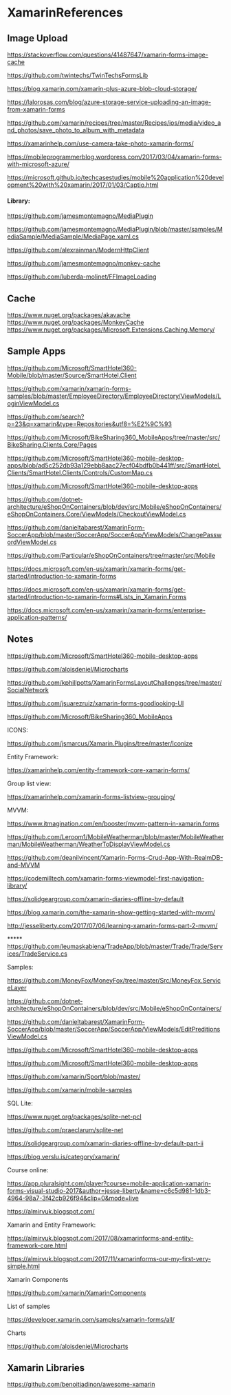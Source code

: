 # XamarinReferences
<h2>Image Upload</h2>

https://stackoverflow.com/questions/41487647/xamarin-forms-image-cache 

https://github.com/twintechs/TwinTechsFormsLib 

https://blog.xamarin.com/xamarin-plus-azure-blob-cloud-storage/ 

https://lalorosas.com/blog/azure-storage-service-uploading-an-image-from-xamarin-forms 

https://github.com/xamarin/recipes/tree/master/Recipes/ios/media/video_and_photos/save_photo_to_album_with_metadata 

https://xamarinhelp.com/use-camera-take-photo-xamarin-forms/ 

https://mobileprogrammerblog.wordpress.com/2017/03/04/xamarin-forms-with-microsoft-azure/ 

https://microsoft.github.io/techcasestudies/mobile%20application%20development%20with%20xamarin/2017/01/03/Captio.html 


<h4>Library:</h4> 

https://github.com/jamesmontemagno/MediaPlugin 

https://github.com/jamesmontemagno/MediaPlugin/blob/master/samples/MediaSample/MediaSample/MediaPage.xaml.cs 


https://github.com/alexrainman/ModernHttpClient 


https://github.com/jamesmontemagno/monkey-cache 


https://github.com/luberda-molinet/FFImageLoading 

<h2>Cache</h2>

https://www.nuget.org/packages/akavache 
https://www.nuget.org/packages/MonkeyCache 
https://www.nuget.org/packages/Microsoft.Extensions.Caching.Memory/

 <h2>Sample Apps</h2>
 
 https://github.com/Microsoft/SmartHotel360-Mobile/blob/master/Source/SmartHotel.Client
 
 https://github.com/xamarin/xamarin-forms-samples/blob/master/EmployeeDirectory/EmployeeDirectory/ViewModels/LoginViewModel.cs 

https://github.com/search?p=23&q=xamarin&type=Repositories&utf8=%E2%9C%93 

https://github.com/Microsoft/BikeSharing360_MobileApps/tree/master/src/BikeSharing.Clients.Core/Pages 

https://github.com/Microsoft/SmartHotel360-mobile-desktop-apps/blob/ad5c252db93a129ebb8aac27ecf04bdfb0b441ff/src/SmartHotel.Clients/SmartHotel.Clients/Controls/CustomMap.cs 

https://github.com/Microsoft/SmartHotel360-mobile-desktop-apps 

https://github.com/dotnet-architecture/eShopOnContainers/blob/dev/src/Mobile/eShopOnContainers/eShopOnContainers.Core/ViewModels/CheckoutViewModel.cs 

https://github.com/danieltabarest/XamarinForm-SoccerApp/blob/master/SoccerApp/SoccerApp/ViewModels/ChangePasswordViewModel.cs 

https://github.com/Particular/eShopOnContainers/tree/master/src/Mobile 

https://docs.microsoft.com/en-us/xamarin/xamarin-forms/get-started/introduction-to-xamarin-forms 

https://docs.microsoft.com/en-us/xamarin/xamarin-forms/get-started/introduction-to-xamarin-forms#Lists_in_Xamarin.Forms 

https://docs.microsoft.com/en-us/xamarin/xamarin-forms/enterprise-application-patterns/ 

<h2>Notes</h2>

https://github.com/Microsoft/SmartHotel360-mobile-desktop-apps 

https://github.com/aloisdeniel/Microcharts 

https://github.com/kphillpotts/XamarinFormsLayoutChallenges/tree/master/SocialNetwork 

https://github.com/jsuarezruiz/xamarin-forms-goodlooking-UI 

https://github.com/Microsoft/BikeSharing360_MobileApps 

 ICONS: 

https://github.com/jsmarcus/Xamarin.Plugins/tree/master/Iconize 

 Entity Framework: 

https://xamarinhelp.com/entity-framework-core-xamarin-forms/ 

 Group list view: 

https://xamarinhelp.com/xamarin-forms-listview-grouping/ 

 MVVM: 

https://www.itmagination.com/en/booster/mvvm-pattern-in-xamarin.forms 

https://github.com/Leroom1/MobileWeatherman/blob/master/MobileWeatherman/MobileWeatherman/WeatherToDisplayViewModel.cs 

https://github.com/deanilvincent/Xamarin-Forms-Crud-App-With-RealmDB-and-MVVM 

https://codemilltech.com/xamarin-forms-viewmodel-first-navigation-library/ 

https://solidgeargroup.com/xamarin-diaries-offline-by-default 

https://blog.xamarin.com/the-xamarin-show-getting-started-with-mvvm/ 

http://jesseliberty.com/2017/07/06/learning-xamarin-forms-part-2-mvvm/ 

***** https://github.com/leumaskabiena/TradeApp/blob/master/Trade/Trade/Services/TradeService.cs 

Samples: 

https://github.com/MoneyFox/MoneyFox/tree/master/Src/MoneyFox.ServiceLayer

https://github.com/dotnet-architecture/eShopOnContainers/blob/dev/src/Mobile/eShopOnContainers/ 

https://github.com/danieltabarest/XamarinForm-SoccerApp/blob/master/SoccerApp/SoccerApp/ViewModels/EditPreditionsViewModel.cs 

https://github.com/Microsoft/SmartHotel360-mobile-desktop-apps 

https://github.com/Microsoft/SmartHotel360-mobile-desktop-apps 

https://github.com/xamarin/Sport/blob/master/ 

https://github.com/xamarin/mobile-samples

SQL Lite: 

https://www.nuget.org/packages/sqlite-net-pcl 

https://github.com/praeclarum/sqlite-net 

https://solidgeargroup.com/xamarin-diaries-offline-by-default-part-ii 

https://blog.verslu.is/category/xamarin/ 

 Course online: 

https://app.pluralsight.com/player?course=mobile-application-xamarin-forms-visual-studio-2017&author=jesse-liberty&name=c6c5d981-1db3-4964-98a7-3f42cb926f94&clip=0&mode=live 

https://almirvuk.blogspot.com/ 

 Xamarin and Entity Framework: 

https://almirvuk.blogspot.com/2017/08/xamarinforms-and-entity-framework-core.html 

https://almirvuk.blogspot.com/2017/11/xamarinforms-our-my-first-very-simple.html 

 Xamarin Components 

https://github.com/xamarin/XamarinComponents 

 List of samples 

https://developer.xamarin.com/samples/xamarin-forms/all/ 

 Charts 

https://github.com/aloisdeniel/Microcharts  
 

<h2>Xamarin Libraries</h2> 

https://github.com/benoitjadinon/awesome-xamarin 
